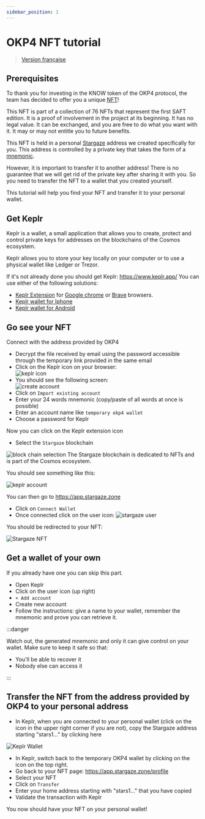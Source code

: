 ```yaml
---
sidebar_position: 1
---
```


# OKP4 NFT tutorial

> [Version française](./fr.md)

## Prerequisites

To thank you for investing in the KNOW token of the OKP4 protocol, the team has decided to offer you a unique [NFT](https://en.wikipedia.org/wiki/Non-fungible_token)!

This NFT is part of a collection of 76 NFTs that represent the first SAFT edition. It is a proof of involvement in the project at its beginning. It has no legal value. It can be exchanged, and you are free to do what you want with it. It may or may not entitle you to future benefits.

This NFT is held in a personal [Stargaze](https://www.stargaze.zone/) address we created specifically for you. This address is controlled by a private key that takes the form of a [mnemonic](https://en.bitcoin.it/wiki/Seed_phrase).

However, it is important to transfer it to another address! There is no guarantee that we will get rid of the private key after sharing it with you. So you need to transfer the NFT to a wallet that you created yourself.

This tutorial will help you find your NFT and transfer it to your personal wallet.

## Get Keplr

Keplr is a wallet, a small application that allows you to create, protect and control private keys for addresses on the blockchains of the Cosmos ecosystem.

Keplr allows you to store your key locally on your computer or to use a physical wallet like Ledger or Trezor.

If it's not already done you should get Keplr: <https://www.keplr.app/>
You can use either of the following solutions:

- [Keplr Extension](https://chrome.google.com/webstore/detail/keplr/dmkamcknogkgcdfhhbddcghachkejeap) for [Google chrome](https://www.google.com/chrome/index.html) or [Brave](https://brave.com/) browsers.
- [Keplr wallet for Iphone](https://apps.apple.com/us/app/keplr-wallet)
- [Keplr wallet for Android](https://play.google.com/store/apps/details?id=com.chainapsis.keplr)

## Go see your NFT

Connect with the address provided by OKP4

- Decrypt the file received by email using the password accessible through the temporary link provided in the same email
- Click on the Keplr icon on your browser:  
   ![keplr icon](/img/content/nft-tutorial/keplr-icon.webp)
- You should see the following screen:  
  ![create account](/img/content/nft-tutorial/account-creation-keplr.webp)
- Click on `Import existing account`
- Enter your 24 words mnemonic (copy/paste of all words at once is possible)
- Enter an account name like `temporary okp4 wallet`
- Choose a password for Keplr

Now you can click on the Keplr extension icon

- Select the `Stargaze` blockchain

![block chain selection](/img/content/nft-tutorial/block-chain-select.webp)
The Stargaze blockchain is dedicated to NFTs and is part of the Cosmos ecosystem.

You should see something like this:

![keplr account](/img/content/nft-tutorial/keplr-account.webp)

You can then go to <https://app.stargaze.zone>

- Click on `Connect Wallet`
- Once connected click on the user icon: ![stargaze user](/img/content/nft-tutorial/stargaze-account.webp)

You should be redirected to your NFT:

![Stargaze NFT](/img/content/nft-tutorial/stargaze-nft.webp)

## Get a wallet of your own

If you already have one you can skip this part.

- Open Keplr
- Click on the user icon (up right)
- `+ Add account`
- Create new account
- Follow the instructions: give a name to your wallet, remember the mnemonic and prove you can retrieve it.

:::danger

Watch out, the generated mnemonic and only it can give control on your wallet. Make sure to keep it safe so that:

- You'll be able to recover it
- Nobody else can access it

:::

## Transfer the NFT from the address provided by OKP4 to your personal address

- In Keplr, when you are connected to your personal wallet (click on the icon in the upper right corner if you are not), copy the Stargaze address starting "stars1..." by clicking here

![Keplr Wallet](/img/content/nft-tutorial/stargaze-wallet.webp)

- In Keplr, switch back to the temporary OKP4 wallet by clicking on the icon on the top right.
- Go back to your NFT page: <https://app.stargaze.zone/profile>
- Select your NFT
- Click on `Transfer`
- Enter your home address starting with "stars1..." that you have copied
- Validate the transaction with Keplr

You now should have your NFT on your personal wallet!
